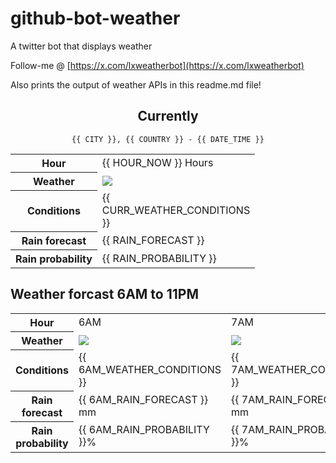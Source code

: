# github-bot-weather
A twitter bot that displays weather

Follow-me @ [https://x.com/lxweatherbot](https://x.com/lxweatherbot)

Also prints the output of weather APIs in this readme.md file!

<div align="center">

## Currently
`{{ CITY }}, {{ COUNTRY }} - {{ DATE_TIME }}`

<table>
    <tr>
        <th>Hour</th>
        <td>{{ HOUR_NOW }} Hours</td>
    </tr>
    <tr>
        <th>Weather</th>
        <td><img src="{{ CURR_WEATHER_IMAGE }}"/></td>
    </tr>
    <tr>
        <th>Conditions</th>
        <td>{{ CURR_WEATHER_CONDITIONS }}</td>
    </tr>
    <tr>
        <th>Rain forecast</th>
        <td width="200px">{{ RAIN_FORECAST }}</td>
    </tr>
    <tr>
        <th>Rain probability</th>
        <td>{{ RAIN_PROBABILITY }}</td>
    </tr>
</table>

</div>


## Weather forcast 6AM to 11PM


<table>
    <tr>
        <th>Hour</th>
        <td> 6AM </td><td> 7AM </td><td> 8AM </td>
    </tr>
    <tr>
        <th>Weather</th>
        <td><img src="{{ 6AM_WEATHER_IMAGE }}"/></td><td><img src="{{ 7AM_WEATHER_IMAGE }}"/></td><td><img src="{{ 8AM_WEATHER_IMAGE }}"/></td>
    </tr>
    <tr>
        <th>Conditions</th>
        <td>{{ 6AM_WEATHER_CONDITIONS }}</td><td>{{ 7AM_WEATHER_CONDITIONS }}</td><td>{{ 8AM_WEATHER_CONDITIONS }}</td>
    </tr>
    <tr>
        <th>Rain forecast</th>
        <td width="200px">{{ 6AM_RAIN_FORECAST }} mm</td><td width="200px">{{ 7AM_RAIN_FORECAST }} mm</td><td width="200px">{{ 8AM_RAIN_FORECAST }} mm</td>
    </tr>
    <tr>
        <th>Rain probability</th>
        <td>{{ 6AM_RAIN_PROBABILITY }}%</td><td>{{ 7AM_RAIN_PROBABILITY }}%</td><td>{{ 8AM_RAIN_PROBABILITY }}%</td>
    </tr>
</table>
